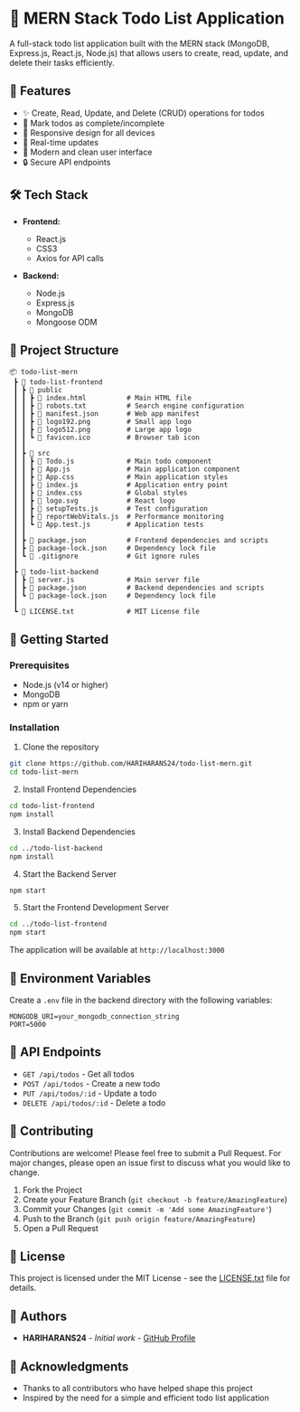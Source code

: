 # 📝 MERN Stack Todo List Application

A full-stack todo list application built with the MERN stack (MongoDB, Express.js, React.js, Node.js) that allows users to create, read, update, and delete their tasks efficiently.

## 🚀 Features

- ✨ Create, Read, Update, and Delete (CRUD) operations for todos
- 🎯 Mark todos as complete/incomplete
- 📱 Responsive design for all devices
- 🔄 Real-time updates 
- 🎨 Modern and clean user interface  
- 🔒 Secure API endpoints 
 
## 🛠️ Tech Stack   
 
- **Frontend:**   
  - React.js
  - CSS3  
  - Axios for API calls 

- **Backend:**
  - Node.js
  - Express.js
  - MongoDB
  - Mongoose ODM

## 📁 Project Structure

```
📦 todo-list-mern
 ┣ 📂 todo-list-frontend
 ┃ ┣ 📂 public
 ┃ ┃ ┣ 📜 index.html          # Main HTML file
 ┃ ┃ ┣ 📜 robots.txt          # Search engine configuration
 ┃ ┃ ┣ 📜 manifest.json       # Web app manifest
 ┃ ┃ ┣ 📜 logo192.png         # Small app logo
 ┃ ┃ ┣ 📜 logo512.png         # Large app logo
 ┃ ┃ ┗ 📜 favicon.ico         # Browser tab icon
 ┃ ┃
 ┃ ┣ 📂 src
 ┃ ┃ ┣ 📜 Todo.js             # Main todo component
 ┃ ┃ ┣ 📜 App.js              # Main application component
 ┃ ┃ ┣ 📜 App.css             # Main application styles
 ┃ ┃ ┣ 📜 index.js            # Application entry point
 ┃ ┃ ┣ 📜 index.css           # Global styles
 ┃ ┃ ┣ 📜 logo.svg            # React logo
 ┃ ┃ ┣ 📜 setupTests.js       # Test configuration
 ┃ ┃ ┣ 📜 reportWebVitals.js  # Performance monitoring
 ┃ ┃ ┗ 📜 App.test.js         # Application tests
 ┃ ┃
 ┃ ┣ 📜 package.json          # Frontend dependencies and scripts
 ┃ ┣ 📜 package-lock.json     # Dependency lock file
 ┃ ┗ 📜 .gitignore            # Git ignore rules
 ┃
 ┣ 📂 todo-list-backend
 ┃ ┣ 📜 server.js             # Main server file
 ┃ ┣ 📜 package.json          # Backend dependencies and scripts
 ┃ ┗ 📜 package-lock.json     # Dependency lock file
 ┃
 ┗ 📜 LICENSE.txt             # MIT License file
```

## 🚀 Getting Started

### Prerequisites

- Node.js (v14 or higher)
- MongoDB
- npm or yarn

### Installation

1. Clone the repository
```bash
git clone https://github.com/HARIHARANS24/todo-list-mern.git
cd todo-list-mern
```

2. Install Frontend Dependencies
```bash
cd todo-list-frontend
npm install
```

3. Install Backend Dependencies
```bash
cd ../todo-list-backend
npm install
```

4. Start the Backend Server
```bash
npm start
```

5. Start the Frontend Development Server
```bash
cd ../todo-list-frontend
npm start
```

The application will be available at `http://localhost:3000`

## 🔧 Environment Variables

Create a `.env` file in the backend directory with the following variables:

```env
MONGODB_URI=your_mongodb_connection_string
PORT=5000
```

## 📝 API Endpoints

- `GET /api/todos` - Get all todos
- `POST /api/todos` - Create a new todo
- `PUT /api/todos/:id` - Update a todo
- `DELETE /api/todos/:id` - Delete a todo

## 🤝 Contributing

Contributions are welcome! Please feel free to submit a Pull Request. For major changes, please open an issue first to discuss what you would like to change.

1. Fork the Project
2. Create your Feature Branch (`git checkout -b feature/AmazingFeature`)
3. Commit your Changes (`git commit -m 'Add some AmazingFeature'`)
4. Push to the Branch (`git push origin feature/AmazingFeature`)
5. Open a Pull Request

## 📄 License

This project is licensed under the MIT License - see the [LICENSE.txt](LICENSE.txt) file for details.

## 👥 Authors

- **HARIHARANS24** - *Initial work* - [GitHub Profile](https://github.com/HARIHARANS24)

## 🙏 Acknowledgments

- Thanks to all contributors who have helped shape this project
- Inspired by the need for a simple and efficient todo list application 
